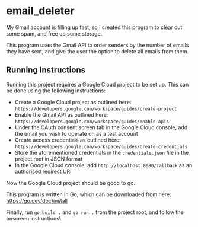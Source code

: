 # email_deleter
My Gmail account is filling up fast, so I created this program to clear out some spam, and free up some storage.

This program uses the Gmail API to order senders by the number of emails they have sent, and give the user the option to delete all emails from them.

## Running Instructions
Running this project requires a Google Cloud project to be set up. This can be done using the following instructions:
* Create a Google Cloud project as outlined here: ```https://developers.google.com/workspace/guides/create-project```
* Enable the Gmail API as outlined here: ```https://developers.google.com/workspace/guides/enable-apis```
* Under the OAuth consent screen tab in the Google Cloud console, add the email you wish to operate on as a test account
* Create access credentials as outlined here: ```https://developers.google.com/workspace/guides/create-credentials```
* Store the aforementioned credentials in the ```credentials.json``` file in the project root in JSON format
* In the Google Cloud console, add ```http://localhost:8080/callback``` as an authorised redirect URI

Now the Google Cloud project should be good to go.

This program is written in Go, which can be downloaded from here: https://go.dev/doc/install

Finally, run ```go build .``` and ```go run .``` from the project root, and follow the onscreen instructions!
